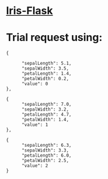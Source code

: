 ﻿# [Iris-Flask](https://flask-iris2.herokuapp.com/)

#  Trial request using:

    {
          
          "sepalLength": 5.1,
          "sepalWidth": 3.5,
          "petalLength": 1.4,
          "petalWidth": 0.2,
          "value": 0
    },
    
    {
          "sepalLength": 7.0,
          "sepalWidth": 3.2,
          "petalLength": 4.7,
          "petalWidth": 1.4,
          "value": 1
    },

    {
          "sepalLength": 6.3,
          "sepalWidth": 3.3,
          "petalLength": 6.0,
          "petalWidth": 2.5,
          "value": 2
    }


